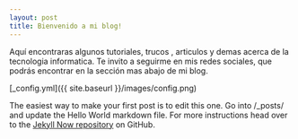 ```yaml
---
layout: post
title: Bienvenido a mi blog!
---
```


Aquí encontraras algunos tutoriales, trucos , articulos y demas acerca de la tecnologia informatica.
Te invito a seguirme en mis redes sociales, que podrás encontrar en la sección mas abajo de mi blog.

[_config.yml]({{ site.baseurl }}/images/config.png)

The easiest way to make your first post is to edit this one. Go into /_posts/ and update the Hello World markdown file. For more instructions head over to the [Jekyll Now repository](https://github.com/barryclark/jekyll-now) on GitHub.
